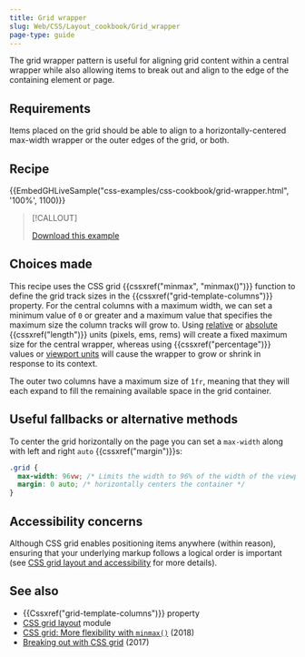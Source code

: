 ```yaml
---
title: Grid wrapper
slug: Web/CSS/Layout_cookbook/Grid_wrapper
page-type: guide
---
```




The grid wrapper pattern is useful for aligning grid content within a central wrapper while also allowing items to break out and align to the edge of the containing element or page.

## Requirements

Items placed on the grid should be able to align to a horizontally-centered max-width wrapper or the outer edges of the grid, or both.

## Recipe

{{EmbedGHLiveSample("css-examples/css-cookbook/grid-wrapper.html", '100%', 1100)}}

> [!CALLOUT]
>
> [Download this example](https://github.com/mdn/css-examples/blob/main/css-cookbook/grid-wrapper--download.html)

## Choices made

This recipe uses the CSS grid {{cssxref("minmax", "minmax()")}} function to define the grid track sizes in the {{cssxref("grid-template-columns")}} property. For the central columns with a maximum width, we can set a minimum value of `0` or greater and a maximum value that specifies the maximum size the column tracks will grow to. Using [relative](/Web/CSS/length#relative_length_units_based_on_font) or [absolute](/Web/CSS/length#absolute_length_units) {{cssxref("length")}} units (pixels, ems, rems) will create a fixed maximum size for the central wrapper, whereas using {{cssxref("percentage")}} values or [viewport units](/Web/CSS/length#relative_length_units_based_on_viewport) will cause the wrapper to grow or shrink in response to its context.

The outer two columns have a maximum size of `1fr`, meaning that they will each expand to fill the remaining available space in the grid container.

## Useful fallbacks or alternative methods

To center the grid horizontally on the page you can set a `max-width` along with left and right `auto` {{cssxref("margin")}}s:

```css
.grid {
  max-width: 96vw; /* Limits the width to 96% of the width of the viewport */
  margin: 0 auto; /* horizontally centers the container */
}
```

## Accessibility concerns

Although CSS grid enables positioning items anywhere (within reason), ensuring that your underlying markup follows a logical order is important (see [CSS grid layout and accessibility](/Web/CSS/CSS_grid_layout/Grid_layout_and_accessibility) for more details).

## See also

- {{Cssxref("grid-template-columns")}} property
- [CSS grid layout](/Web/CSS/CSS_grid_layout) module
- [CSS grid: More flexibility with `minmax()`](https://css-irl.info/more-flexibility-with-minmax/) (2018)
- [Breaking out with CSS grid](https://rachelandrew.co.uk/archives/2017/06/01/breaking-out-with-css-grid-explained/) (2017)
